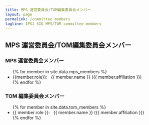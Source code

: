```yaml
---
title: MPS 運営委員会/TOM編集委員会メンバー
layout: page
permalink: /committee_members
tagline: IPSJ SIG MPS/TOM committee members
---
```


## MPS 運営委員会/TOM編集委員会メンバー

### MPS 運営委員会メンバー

<ul>
{% for member in site.data.mps_members %}
  <li>
    {{member.role}}: &nbsp; {{ member.name }} ({{ member.affiliation }})
  </li>
{% endfor %}
</ul>

### TOM 編集委員会メンバー

<ul>
{% for member in site.data.tom_members %}
  <li>
    {{ member.role }}: &nbsp; {{ member.name }} ({{ member.affiliation }})
  </li>
{% endfor %}
</ul>

